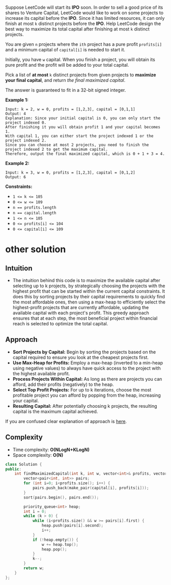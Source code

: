 Suppose LeetCode will start its **IPO** soon. In order to sell a good price of its shares to Venture Capital, LeetCode would like to work on some projects to increase its capital before the **IPO**. Since it has limited resources, it can only finish at most `k` distinct projects before the **IPO**. Help LeetCode design the best way to maximize its total capital after finishing at most `k` distinct projects.

You are given `n` projects where the `ith` project has a pure profit `profits[i]` and a minimum capital of `capital[i]` is needed to start it.

Initially, you have `w` capital. When you finish a project, you will obtain its pure profit and the profit will be added to your total capital.

Pick a list of **at most** `k` distinct projects from given projects to **maximize your final capital**, and return *the final maximized capital*.

The answer is guaranteed to fit in a 32-bit signed integer.

 

**Example 1:**

```
Input: k = 2, w = 0, profits = [1,2,3], capital = [0,1,1]
Output: 4
Explanation: Since your initial capital is 0, you can only start the project indexed 0.
After finishing it you will obtain profit 1 and your capital becomes 1.
With capital 1, you can either start the project indexed 1 or the project indexed 2.
Since you can choose at most 2 projects, you need to finish the project indexed 2 to get the maximum capital.
Therefore, output the final maximized capital, which is 0 + 1 + 3 = 4.
```

**Example 2:**

```
Input: k = 3, w = 0, profits = [1,2,3], capital = [0,1,2]
Output: 6
```

 

**Constraints:**

- `1 <= k <= 105`
- `0 <= w <= 109`
- `n == profits.length`
- `n == capital.length`
- `1 <= n <= 105`
- `0 <= profits[i] <= 104`
- `0 <= capital[i] <= 109`

# other solution

## Intuition

- The intuition behind this code is to maximize the available capital after selecting up to k projects, by strategically choosing the projects with the highest profit that can be started within the current capital constraints. It does this by sorting projects by their capital requirements to quickly find the most affordable ones, then using a max-heap to efficiently select the highest-profit projects that are currently affordable, updating the available capital with each project's profit. This greedy approach ensures that at each step, the most beneficial project within financial reach is selected to optimize the total capital.

## Approach

- **Sort Projects by Capital:** Begin by sorting the projects based on the capital required to ensure you look at the cheapest projects first.
- **Use Max-Heap for Profits:** Employ a max-heap (inverted to a min-heap using negative values) to always have quick access to the project with the highest available profit.
- **Process Projects Within Capital:** As long as there are projects you can afford, add their profits (negatively) to the heap.
- **Select Top Profit Projects:** For up to k iterations, choose the most profitable project you can afford by popping from the heap, increasing your capital.
- **Resulting Capital:** After potentially choosing k projects, the resulting capital is the maximum capital achieved.

If you are confused clear explanation of approach is [here](https://www.youtube.com/watch?v=d49SwS-uGYY).

## Complexity

- Time complexity:
  **O(NLogN+KLogN)**
- Space complexity:
  **O(N)**

```cpp
class Solution {  
public:  
    int findMaximizedCapital(int k, int w, vector<int>& profits, vector<int>& capital) {  
        vector<pair<int, int>> pairs;
        for (int i=0; i<profits.size(); i++) {
            pairs.push_back(make_pair(capital[i], profits[i]));
        }
        sort(pairs.begin(), pairs.end());

        priority_queue<int> heap;
        int i = 0;
        while (k > 0) {
            while (i<profits.size() && w >= pairs[i].first) {
                heap.push(pairs[i].second);
                i++;
            }
            if (!heap.empty()) {
                w += heap.top();
                heap.pop();
            }
            k--;
        }
        return w;
    }  
};
```

